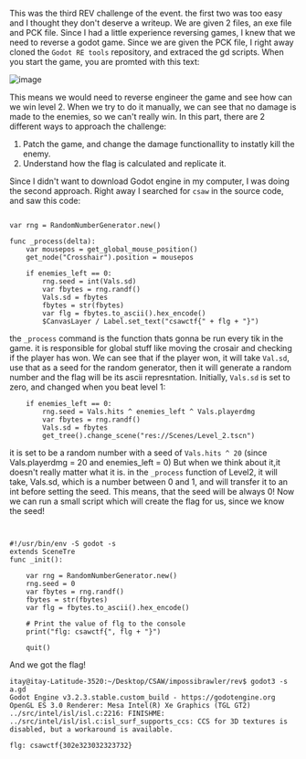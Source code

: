 This was the third REV challenge of the event. the first two was too easy and I thought they don't deserve a writeup.
We are given 2 files, an exe file and PCK file.
Since I had a little experience reversing games, I knew that we need to reverse a godot game.
Since we are given the PCK file, I right away cloned the `Godot RE tools` repository, and extraced the gd scripts.
When you start the game, you are promted with this text:

![image](https://github.com/itaybel/Weekly-CTF/assets/56035342/efc41e27-a037-41b8-8b5c-fabae145824c)

This means we would need to reverse engineer the game and see how can we win level 2.
When we try to do it manually, we can see that no damage is made to the enemies, so we can't really win.
In this part, there are 2 different ways to approach the challenge:
  1. Patch the game, and change the damage functionallity to instatly kill the enemy.
  2. Understand how the flag is calculated and replicate it.

Since I didn't want to download Godot engine in my computer, I was doing the second approach.
Right away I searched for `csaw` in the source code, and saw this code:

```godot

var rng = RandomNumberGenerator.new()

func _process(delta):
	var mousepos = get_global_mouse_position()
	get_node("Crosshair").position = mousepos

	if enemies_left == 0:
		rng.seed = int(Vals.sd)
		var fbytes = rng.randf()
		Vals.sd = fbytes
		fbytes = str(fbytes)
		var flg = fbytes.to_ascii().hex_encode()
		$CanvasLayer / Label.set_text("csawctf{" + flg + "}")
```

the `_process` command is the function thats gonna be run every tik in the game. it is responsible for global stuff like moving the crosair and checking if the player has won.
We can see that if the player won, it will take `Val.sd`, use that as a seed for the random generator, then it will generate a random number and the flag will be its ascii represntation.
Initially, `Vals.sd` is set to zero, and changed when you beat level 1:
```godot
	if enemies_left == 0:
		rng.seed = Vals.hits ^ enemies_left ^ Vals.playerdmg
		var fbytes = rng.randf()
		Vals.sd = fbytes
		get_tree().change_scene("res://Scenes/Level_2.tscn")
```
it is set to be a random number with a seed of `Vals.hits ^ 20` (since Vals.playerdmg = 20 and enemies_left = 0)
But when we think about it,it doesn't really matter what it is. in the `_process` function of Level2, it will take, Vals.sd, which is a number between 0 and 1, and will transfer it to an int before setting the seed.
This means, that the seed will be always 0!
Now we can run a small script which will create the flag for us, since we know the seed!
```godot


#!/usr/bin/env -S godot -s
extends SceneTre
func _init():

    var rng = RandomNumberGenerator.new()
    rng.seed = 0
    var fbytes = rng.randf()
    fbytes = str(fbytes)
    var flg = fbytes.to_ascii().hex_encode()

    # Print the value of flg to the console
    print("flg: csawctf{", flg + "}")

    quit()
```
And we got the flag!
```
itay@itay-Latitude-3520:~/Desktop/CSAW/impossibrawler/rev$ godot3 -s a.gd
Godot Engine v3.2.3.stable.custom_build - https://godotengine.org
OpenGL ES 3.0 Renderer: Mesa Intel(R) Xe Graphics (TGL GT2)
../src/intel/isl/isl.c:2216: FINISHME: ../src/intel/isl/isl.c:isl_surf_supports_ccs: CCS for 3D textures is disabled, but a workaround is available.

flg: csawctf{302e323032323732}
```
